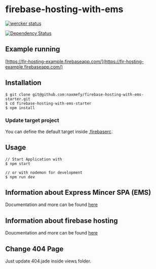 # firebase-hosting-with-ems

[![wercker status](https://app.wercker.com/status/864ce181464bc14f6dde2305bbc3d446/m "wercker status")](https://app.wercker.com/project/bykey/864ce181464bc14f6dde2305bbc3d446)

[![Dependency Status](https://gemnasium.com/badges/github.com/naxmefy/firebase-hosting-with-ems-starter.svg)](https://gemnasium.com/github.com/naxmefy/firebase-hosting-with-ems-starter)

## Example running

[https://fir-hosting-example.firebaseapp.com/](https://fir-hosting-example.firebaseapp.com/)

## Installation

```
$ git clone git@github.com:naxmefy/firebase-hosting-with-ems-starter.git
$ cd firebase-hosting-with-ems-starter
$ npm install
```

### Update target project

You can define the default target inside
[.firebaserc](https://github.com/naxmefy/firebase-hosting-with-ems-starter/blob/master/.firebaserc).

## Usage

```
// Start Application with
$ npm start

// or with nodemon for development
$ npm run dev
```

## Information about Express Mincer SPA (EMS)

Documentation and more can be found [here](https://github.com/naxmefy/express-mincer-spa)

## Information about firebase hosting

Doucmentation and more can be found [here](https://www.firebase.com/docs/hosting/)

## Change 404 Page

Just update 404.jade inside views folder.

